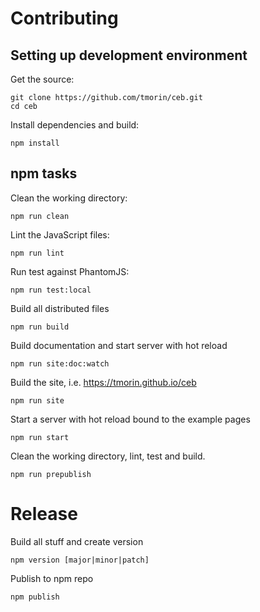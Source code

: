 # Contributing

## Setting up development environment

Get the source:
```shell
git clone https://github.com/tmorin/ceb.git
cd ceb 
```

Install dependencies and build:
```shell
npm install 
```

## npm tasks

Clean the working directory:
```shell
npm run clean
```

Lint the JavaScript files:
```shell
npm run lint
```

Run test against PhantomJS:
```shell
npm run test:local
```
Build all distributed files
```shell
npm run build
```

Build documentation and start server with hot reload
```shell
npm run site:doc:watch
```

Build the site, i.e. https://tmorin.github.io/ceb
```shell
npm run site
```

Start a server with hot reload bound to the example pages
```shell
npm run start
```

Clean the working directory, lint, test and build.
```shell
npm run prepublish
```

# Release

Build all stuff and create version
```shell
npm version [major|minor|patch]
```

Publish to npm repo
```shell
npm publish
```
